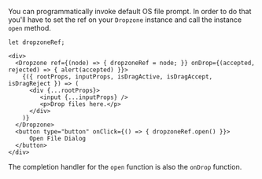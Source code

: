 You can programmatically invoke default OS file prompt. In order to do that you'll have to set the ref on your `Dropzone` instance and call the instance `open` method.

```
let dropzoneRef;

<div>
  <Dropzone ref={(node) => { dropzoneRef = node; }} onDrop={(accepted, rejected) => { alert(accepted) }}>
    {({ rootProps, inputProps, isDragActive, isDragAccept, isDragReject }) => (
      <div {...rootProps}>
         <input {...inputProps} />
         <p>Drop files here.</p>
      </div>
    )}
  </Dropzone>
  <button type="button" onClick={() => { dropzoneRef.open() }}>
      Open File Dialog
  </button>
</div>
```

The completion handler for the `open` function is also the `onDrop` function.
